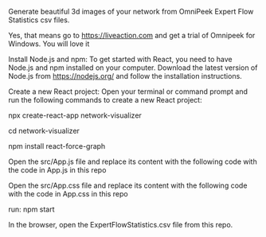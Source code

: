 Generate beautiful 3d images of your network from OmniPeek Expert Flow Statistics csv files.

Yes, that means go to https://liveaction.com and get a trial of Omnipeek for Windows. You will love it

Install Node.js and npm: To get started with React, you need to have Node.js and npm installed on your computer. Download the latest version of Node.js from https://nodejs.org/ and follow the installation instructions.

Create a new React project: Open your terminal or command prompt and run the following commands to create a new React project:

npx create-react-app network-visualizer

cd network-visualizer

npm install react-force-graph

Open the src/App.js file and replace its content with the following code with the code in App.js in this repo

Open the src/App.css file and replace its content with the following code with the code in App.css in this repo

run: npm start

In the browser, open the ExpertFlowStatistics.csv file from this repo.
